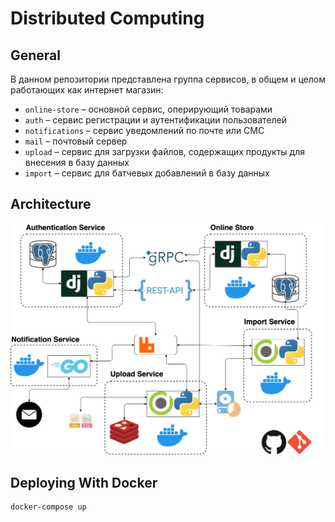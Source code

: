 # Distributed Computing

## General 
В данном репозитории представлена группа сервисов, в общем и целом работающих как интернет магазин:
* `online-store` – основной сервис, оперирующий товарами
* `auth` – сервис регистрации и аутентификации пользователей
* `notifications` – сервис уведомлений по почте или СМС
* `mail` – почтовый сервер
* `upload` – сервис для загрузки файлов, содержащих продукты для внесения в базу данных
* `import` – сервис для батчевых добавлений в базу данных

## Architecture
![](architecture.png)

## Deploying With Docker
```bash
docker-compose up
```
